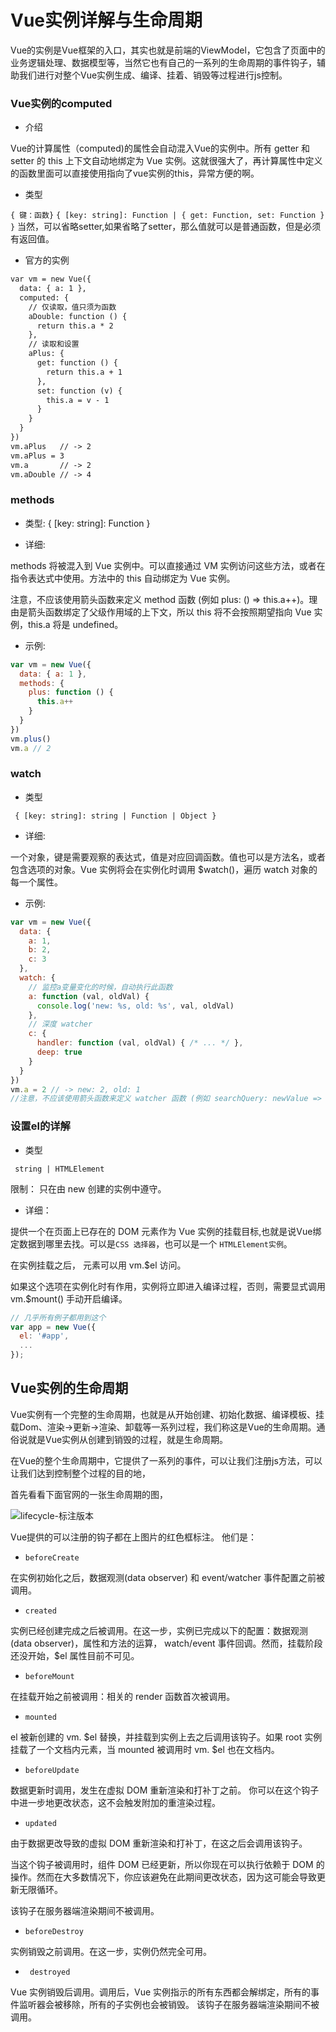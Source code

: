 # Vue实例详解与生命周期

Vue的实例是Vue框架的入口，其实也就是前端的ViewModel，它包含了页面中的业务逻辑处理、数据模型等，当然它也有自己的一系列的生命周期的事件钩子，辅助我们进行对整个Vue实例生成、编译、挂着、销毁等过程进行js控制。

### Vue实例的computed

- 介绍

Vue的计算属性（computed)的属性会自动混入Vue的实例中。所有 getter 和 setter 的 this 上下文自动地绑定为 Vue 实例。这就很强大了，再计算属性中定义的函数里面可以直接使用指向了vue实例的this，异常方便的啊。

- 类型

`{ 键：函数}`
`{ [key: string]: Function | { get: Function, set: Function } }`
当然，可以省略setter,如果省略了setter，那么值就可以是普通函数，但是必须有返回值。

- 官方的实例
```html
var vm = new Vue({
  data: { a: 1 },
  computed: {
    // 仅读取，值只须为函数
    aDouble: function () {
      return this.a * 2
    },
    // 读取和设置
    aPlus: {
      get: function () {
        return this.a + 1
      },
      set: function (v) {
        this.a = v - 1
      }
    }
  }
})
vm.aPlus   // -> 2
vm.aPlus = 3
vm.a       // -> 2
vm.aDouble // -> 4
```

### methods

- 类型: { [key: string]: Function }

- 详细:

methods 将被混入到 Vue 实例中。可以直接通过 VM 实例访问这些方法，或者在指令表达式中使用。方法中的 this 自动绑定为 Vue 实例。

注意，不应该使用箭头函数来定义 method 函数 (例如 plus: () => this.a++)。理由是箭头函数绑定了父级作用域的上下文，所以 this 将不会按照期望指向 Vue 实例，this.a 将是 undefined。

- 示例:

```js
var vm = new Vue({
  data: { a: 1 },
  methods: {
    plus: function () {
      this.a++
    }
  }
})
vm.plus()
vm.a // 2
```

### watch
- 类型

` { [key: string]: string | Function | Object }`

- 详细:

一个对象，键是需要观察的表达式，值是对应回调函数。值也可以是方法名，或者包含选项的对象。Vue 实例将会在实例化时调用 $watch()，遍历 watch 对象的每一个属性。

- 示例:

```js
var vm = new Vue({
  data: {
    a: 1,
    b: 2,
    c: 3
  },
  watch: {
    // 监控a变量变化的时候，自动执行此函数
    a: function (val, oldVal) {
      console.log('new: %s, old: %s', val, oldVal)
    },
    // 深度 watcher
    c: {
      handler: function (val, oldVal) { /* ... */ },
      deep: true
    }
  }
})
vm.a = 2 // -> new: 2, old: 1
//注意，不应该使用箭头函数来定义 watcher 函数 (例如 searchQuery: newValue => this.updateAutocomplete(newValue))。理由是箭头函数绑定了父级作用域的上下文，所以 this 将不会按照期望指向 Vue 实例，this.updateAutocomplete 将是 undefined。
```
### 设置el的详解
- 类型

` string | HTMLElement`

限制： 只在由 new 创建的实例中遵守。

- 详细：

提供一个在页面上已存在的 DOM 元素作为 Vue 实例的挂载目标,也就是说Vue绑定数据到哪里去找。可以是`CSS 选择器`，也可以是一个 `HTMLElement实例`。

在实例挂载之后， 元素可以用 vm.$el 访问。

如果这个选项在实例化时有作用，实例将立即进入编译过程，否则，需要显式调用 vm.$mount() 手动开启编译。

```js
// 几乎所有例子都用到这个
var app = new Vue({         
  el: '#app',
  ...
});          
```
## Vue实例的生命周期

Vue实例有一个完整的生命周期，也就是从开始创建、初始化数据、编译模板、挂载Dom、渲染→更新→渲染、卸载等一系列过程，我们称这是Vue的生命周期。通俗说就是Vue实例从创建到销毁的过程，就是生命周期。

在Vue的整个生命周期中，它提供了一系列的事件，可以让我们注册js方法，可以让我们达到控制整个过程的目的地，

首先看看下面官网的一张生命周期的图，

![lifecycle-标注版本](C:\Users\admin\Desktop\vue总结\lifecycle-标注版本.png)



Vue提供的可以注册的钩子都在上图片的红色框标注。
他们是：

- `beforeCreate`

在实例初始化之后，数据观测(data observer) 和 event/watcher 事件配置之前被调用。

- `created`

实例已经创建完成之后被调用。在这一步，实例已完成以下的配置：数据观测(data observer)，属性和方法的运算， watch/event 事件回调。然而，挂载阶段还没开始，$el 属性目前不可见。

- `beforeMount`

在挂载开始之前被调用：相关的 render 函数首次被调用。

- `mounted`

el 被新创建的 vm.     $el 替换，并挂载到实例上去之后调用该钩子。如果 root 实例挂载了一个文档内元素，当 mounted 被调用时 vm.   $el 也在文档内。

- `beforeUpdate`

数据更新时调用，发生在虚拟 DOM 重新渲染和打补丁之前。
你可以在这个钩子中进一步地更改状态，这不会触发附加的重渲染过程。

- `updated`

由于数据更改导致的虚拟 DOM 重新渲染和打补丁，在这之后会调用该钩子。

当这个钩子被调用时，组件 DOM 已经更新，所以你现在可以执行依赖于 DOM 的操作。然而在大多数情况下，你应该避免在此期间更改状态，因为这可能会导致更新无限循环。

该钩子在服务器端渲染期间不被调用。

- `beforeDestroy`

实例销毁之前调用。在这一步，实例仍然完全可用。

- ` destroyed`

Vue 实例销毁后调用。调用后，Vue 实例指示的所有东西都会解绑定，所有的事件监听器会被移除，所有的子实例也会被销毁。
该钩子在服务器端渲染期间不被调用。